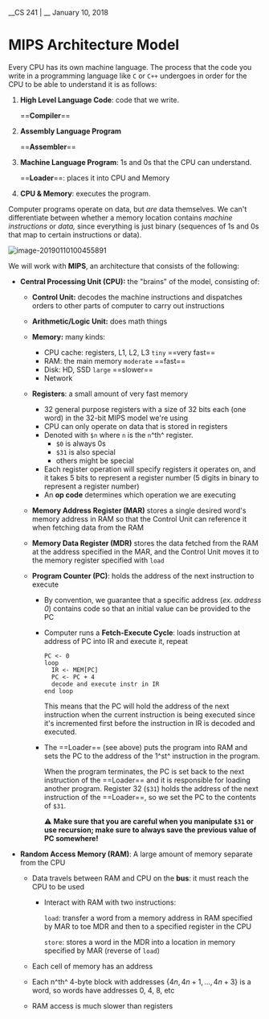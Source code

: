 __CS 241 | __ January 10, 2018

# MIPS Architecture Model

Every CPU has its own machine language. The process that the code you write in a programming language like `C` or `C++` undergoes in order for the CPU to be able to understand it is as follows:

1. **High Level Language Code**: code that we write.

   ==**Compiler**==

2. **Assembly Language Program**

   ==**Assembler**==

3. **Machine Language Program**: 1s and 0s that the CPU can understand.

   ==**Loader**==: places it into CPU and Memory

4. **CPU & Memory**: executes the program.

Computer programs operate on data, but _are_ data themselves. We can't differentiate between whether a memory location contains _machine instructions_ or _data,_ since everything is just binary (sequences of 1s and 0s that map to certain instructions or data).

![image-20190110100455891](assets/image-20190110100455891-7132695.png)

We will work with __MIPS__, an architecture that consists of the following:

- **Central Processing Unit (CPU):** the "brains" of the model, consisting of:

  - **Control Unit:** decodes the machine instructions and dispatches orders to other parts of computer to carry out instructions

  - **Arithmetic/Logic Unit:** does math things

  - **Memory:** many kinds:

    - CPU cache: registers, L1, L2, L3 `tiny` ==very fast==
    - RAM: the main memory `moderate` ==fast==
    - Disk: HD, SSD `large` ==slower==
    - Network

  - **Registers**: a small amount of very fast memory 

    - 32 general purpose registers with a size of 32 bits each (one word) in the 32-bit MIPS model we're using
    - CPU can only operate on data that is stored in registers
    - Denoted with `$n` where `n` is the `n`^th^ register.
      - `$0` is always 0s
      - `$31` is also special 
      - others might be special
    - Each register operation will specify registers it operates on, and it takes 5 bits to represent a register number (5 digits in binary to represent a register number)
    - An **op code** determines which operation we are executing

  - **Memory Address Register (MAR)** stores a single desired word's memory address in RAM so that the Control Unit can reference it when fetching data from the RAM

  - **Memory Data Register (MDR)** stores the data fetched from the RAM at the address specified in the MAR, and the Control Unit moves it to the memory register specified with `load`

  - **Program Counter (PC)**: holds the address of the next instruction to execute

    - By convention, we guarantee that a specific address (_ex. address 0_) contains code so that an initial value can be provided to the PC

    - Computer runs a **Fetch-Execute Cycle**: loads instruction at address of PC into IR and execute it, repeat

      ```pseudocode
      PC <- 0
      loop
      	IR <- MEM[PC]
      	PC <- PC + 4
      	decode and execute instr in IR
      end loop
      ```

      This means that the PC will hold the address of the next instruction when the current instruction is being executed since it's incremented first before the instruction in IR is decoded and executed.

    - The ==Loader== (see above) puts the program into RAM and sets the PC to the address of the 1^st^ instruction in the program. 

      When the program terminates, the PC is set back to the next instruction of the ==Loader== and it is responsible for loading another program. Register 32 (`$31`) holds the address of the next instruction of the ==Loader==, so we set the PC to the contents of `$31`.

      :warning: __Make sure that you are careful when you manipulate `$31` or use recursion; make sure to always save the previous value of PC somewhere!__

- **Random Access Memory (RAM)**: A large amount of memory separate from the CPU

  - Data travels between RAM and CPU on the **bus**: it must reach the CPU to be used

    - Interact with RAM with two instructions:

      `load`: transfer a word from a memory address in RAM specified by MAR to toe MDR and then to a specified register in the CPU

      `store`: stores a word in the MDR into a location in memory specified by MAR (reverse of `load`)

  - Each cell of memory has an address

  - Each n^th^ 4-byte block with addresses $\{4n, 4n+1, ..., 4n+3\}$ is a word, so words have addresses 0, 4, 8, etc

  - RAM access is much slower than registers